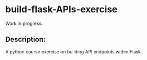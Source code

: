 # build-flask-APIs-exercise

Work in progress.

## Description:
A python course exercise on building API endpoints within Flask.